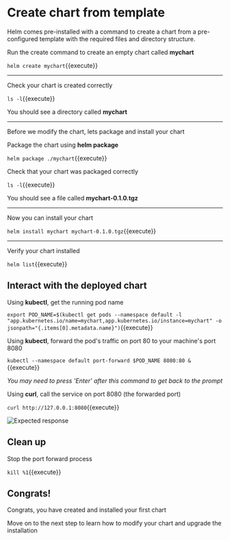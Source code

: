 # Create chart from template

Helm comes pre-installed with a command to create a chart from a pre-configured template with the required files and directory structure.

Run the create command to create an empty chart called **mychart**

`helm create mychart`{{execute}}

---

Check your chart is created correctly

`ls -l`{{execute}}

You should see a directory called **mychart**

---

Before we modify the chart, lets package and install your chart

Package the chart using **helm package**

`helm package ./mychart`{{execute}}

Check that your chart was packaged correctly

`ls -l`{{execute}}

You should see a file called **mychart-0.1.0.tgz**

---

Now you can install your chart

`helm install mychart mychart-0.1.0.tgz`{{execute}}

---

Verify your chart installed

`helm list`{{execute}}

## Interact with the deployed chart

Using **kubectl**, get the running pod name

`export POD_NAME=$(kubectl get pods --namespace default -l "app.kubernetes.io/name=mychart,app.kubernetes.io/instance=mychart" -o jsonpath="{.items[0].metadata.name}")`{{execute}}

Using **kubectl**, forward the pod's traffic on port 80 to your machine's port 8080

`kubectl --namespace default port-forward $POD_NAME 8080:80 &`{{execute}}

*You may need to press 'Enter' after this command to get back to the prompt*

Using **curl**, call the service on port 8080 (the forwarded port)

`curl http://127.0.0.1:8080`{{execute}}

![Expected response](running-service-1.png)

## Clean up

Stop the port forward process

`kill %1`{{execute}}

## Congrats!

Congrats, you have created and installed your first chart

Move on to the next step to learn how to modify your chart and upgrade the installation
